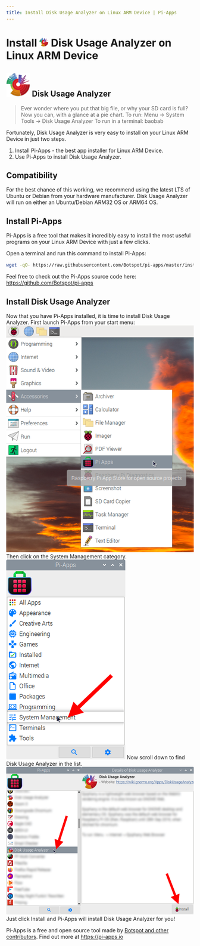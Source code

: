 ```yaml
---
title: Install Disk Usage Analyzer on Linux ARM Device | Pi-Apps
---
```

<div class="simple-install-content content">

# Install <img src="/img/app-icons/Disk Usage Analyzer/icon-64.png" height=24> Disk Usage Analyzer on Linux ARM Device

## <img src="/img/app-icons/Disk Usage Analyzer/icon-64.png"> Disk Usage Analyzer
> Ever wonder where you put that big file, or why your SD card is full? Now you can, with a glance at a pie chart.
> To run: Menu -> System Tools -> Disk Usage Analyzer
> To run in a terminal: baobab

Fortunately, Disk Usage Analyzer is very easy to install on your Linux ARM Device in just two steps.
1. Install Pi-Apps - the best app installer for Linux ARM Device.
2. Use Pi-Apps to install Disk Usage Analyzer.
</div>
<div class="simple-install-content content">

## Compatibility
For the best chance of this working, we recommend using the latest LTS of Ubuntu or Debian from your hardware manufacturer.
Disk Usage Analyzer will run on either an Ubuntu/Debian ARM32 OS or ARM64 OS.
</div>
<div class="simple-install-content content">

## Install Pi-Apps

Pi-Apps is a free tool that makes it incredibly easy to install the most useful programs on your Linux ARM Device with just a few clicks.

Open a terminal and run this command to install Pi-Apps:
```bash
wget -qO- https://raw.githubusercontent.com/Botspot/pi-apps/master/install | bash
```
Feel free to check out the Pi-Apps source code here: https://github.com/Botspot/pi-apps
</div>
<div class="simple-install-content content">

## Install Disk Usage Analyzer

Now that you have Pi-Apps installed, it is time to install Disk Usage Analyzer.
First launch Pi-Apps from your start menu:
<img src="/img/start-menu.png">
Then click on the System Management category.
<img src="/img/category-selections/System Management.png">
Now scroll down to find Disk Usage Analyzer in the list.
<img src="/img/app-icons/Disk Usage Analyzer/app-selection.png">
Just click Install and Pi-Apps will install Disk Usage Analyzer for you!
</div>
<div class="simple-install-content content">

Pi-Apps is a free and open source tool made by [Botspot and other contributors](/about/#contributors). Find out more at https://pi-apps.io
</div>
